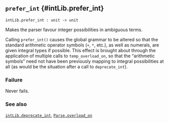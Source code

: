 ## `prefer_int` {#intLib.prefer_int}


```
intLib.prefer_int : unit -> unit
```



Makes the parser favour integer possibilities in ambiguous terms.


Calling `prefer_int()` causes the global grammar to be altered so that
the standard arithmetic operator symbols (`+`, `*`, etc.), as well as
numerals, are given integral types if possible.  This effect is
brought about through the application of multiple calls to
`temp_overload_on`, so that the “arithmetic symbols” need not have
been previously mapping to integral possibilities at all (as would be
the situation after a call to `deprecate_int`).

### Failure

Never fails.

### See also

[`intLib.deprecate_int`](#intLib.deprecate_int), [`Parse.overload_on`](#Parse.overload_on)

